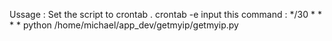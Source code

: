  Ussage : 
 Set the script to crontab . 
 crontab -e 
 input this command : 
		*/30 * * * *	python /home/michael/app_dev/getmyip/getmyip.py 


